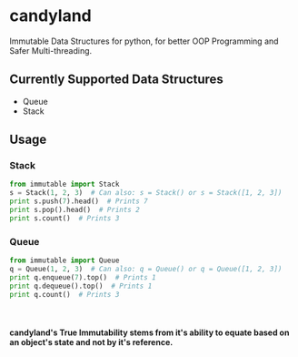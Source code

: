 # candyland
Immutable Data Structures for python, for better OOP Programming and Safer Multi-threading.

## Currently Supported Data Structures
  - Queue
  - Stack

## Usage
### Stack
```python
from immutable import Stack
s = Stack(1, 2, 3)  # Can also: s = Stack() or s = Stack([1, 2, 3])
print s.push(7).head()  # Prints 7
print s.pop().head()  # Prints 2
print s.count()  # Prints 3
```

### Queue
```python
from immutable import Queue
q = Queue(1, 2, 3)  # Can also: q = Queue() or q = Queue([1, 2, 3])
print q.enqueue(7).top()  # Prints 1
print q.dequeue().top()  # Prints 1
print q.count()  # Prints 3
```

&nbsp;
&nbsp;
&nbsp;
&nbsp;
&nbsp;
####  candyland's True Immutability stems from it's ability to equate based on an object's state and not by it's reference.
